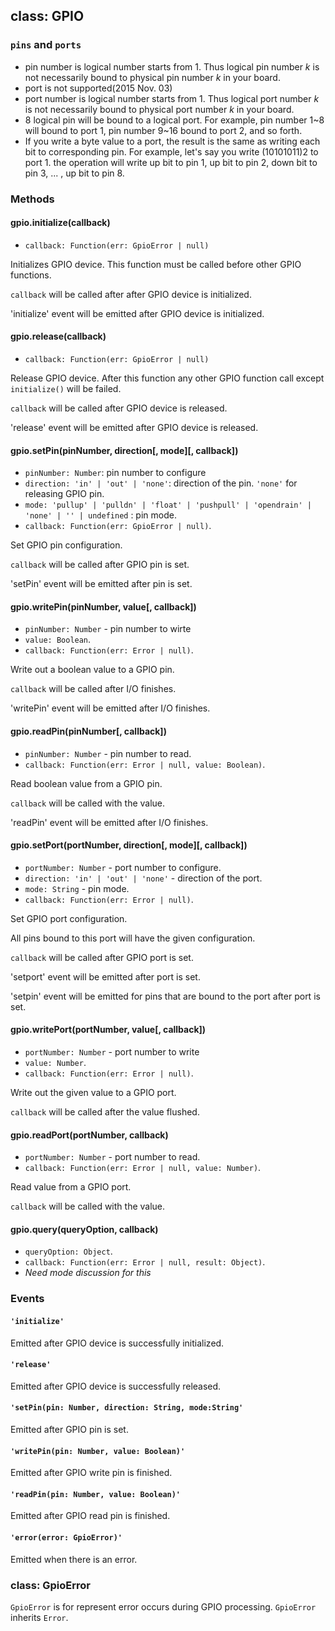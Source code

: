 ## class: GPIO

### `pins` and `ports`

* pin number is logical number starts from 1. Thus logical pin number *k* is not necessarily bound to physical pin number *k* in your board.
* port is not supported(2015 Nov. 03)
* port number is logical number starts from 1. Thus logical port number *k* is not necessarily bound to physical port number *k* in your board.
* 8 logical pin will be bound to a logical port. For example, pin number 1~8 will bound to port 1, pin number 9~16 bound to port 2, and so forth.
* If you write a byte value to a port, the result is the same as writing each bit to corresponding pin. For example, let's say you write (10101011)2 to port 1. the operation will write up bit to pin 1, up bit to pin 2, down bit to pin 3, ... , up bit to pin 8.

### Methods

#### gpio.initialize(callback)

* `callback: Function(err: GpioError | null)`

Initializes GPIO device.
This function must be called before other GPIO functions.

`callback` will be called after after GPIO device is initialized.

'initialize' event will be emitted after GPIO device is initialized.


#### gpio.release(callback)

* `callback: Function(err: GpioError | null)`

Release GPIO device.
After this function any other GPIO function call except `initialize()` will be failed.

`callback` will be called after GPIO device is released.

'release' event will be emitted after GPIO device is released.


#### gpio.setPin(pinNumber, direction[, mode][, callback])

* `pinNumber: Number`: pin number to configure
* `direction: 'in' | 'out' | 'none'`: direction of the pin. `'none'` for releasing GPIO pin.
* `mode: 'pullup' | 'pulldn' | 'float' | 'pushpull' | 'opendrain' | 'none' | '' | undefined` : pin mode. 
* `callback: Function(err: GpioError | null)`.

Set GPIO pin configuration.

`callback` will be called after GPIO pin is set.

'setPin' event will be emitted after pin is set.


#### gpio.writePin(pinNumber, value[, callback])
* `pinNumber: Number` - pin number to wirte
* `value: Boolean`.
* `callback: Function(err: Error | null)`.

Write out a boolean value to a GPIO pin.

`callback` will be called after I/O finishes.

'writePin' event will be emitted after I/O finishes.


#### gpio.readPin(pinNumber[, callback])
* `pinNumber: Number` - pin number to read.
* `callback: Function(err: Error | null, value: Boolean)`.

Read boolean value from a GPIO pin.

`callback` will be called with the value.

'readPin' event will be emitted after I/O finishes.


#### gpio.setPort(portNumber, direction[, mode][, callback])
* `portNumber: Number` - port number to configure.
* `direction: 'in' | 'out' | 'none'` - direction of the port.
* `mode: String` - pin mode.
* `callback: Function(err: Error | null)`.

Set GPIO port configuration.

All pins bound to this port will have the given configuration. 

`callback` will be called after GPIO port is set.

'setport' event will be emitted after port is set.

'setpin' event will be emitted for pins that are bound to the port after port is set.


#### gpio.writePort(portNumber, value[, callback])
* `portNumber: Number` - port number to write
* `value: Number`.
* `callback: Function(err: Error | null)`.

Write out the given value to a GPIO port.

`callback` will be called after the value flushed.


#### gpio.readPort(portNumber, callback)
* `portNumber: Number` - port number to read.
* `callback: Function(err: Error | null, value: Number)`.

Read value from a GPIO port.

`callback` will be called with the value.


#### gpio.query(queryOption, callback)
* `queryOption: Object`.
* `callback: Function(err: Error | null, result: Object)`.
* _Need mode discussion for this_

### Events

#### `'initialize'`

Emitted after GPIO device is successfully initialized.

#### `'release'`

Emitted after GPIO device is successfully released.

#### `'setPin(pin: Number, direction: String, mode:String'`

Emitted after GPIO pin is set.

#### `'writePin(pin: Number, value: Boolean)'`

Emitted after GPIO write pin is finished.

#### `'readPin(pin: Number, value: Boolean)'`

Emitted after GPIO read pin is finished.

#### `'error(error: GpioError)'`

Emitted when there is an error.

### class: GpioError

`GpioError` is for represent error occurs during GPIO processing.
`GpioError` inherits `Error`.

